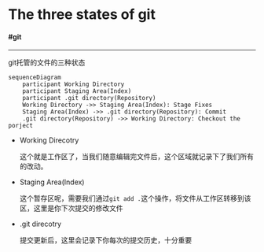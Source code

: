 # The three states of git

#### **#git**

---

git托管的文件的三种状态

```mermaid
sequenceDiagram
    participant Working Directory
    participant Staging Area(Index)
    participant .git directory(Repository)
    Working Directory ->> Staging Area(Index): Stage Fixes
    Staging Area(Index) ->> .git directory(Repository): Commit
    .git directory(Repository) ->> Working Directory: Checkout the porject
```



- Working Direcotry

  这个就是工作区了，当我们随意编辑完文件后，这个区域就记录下了我们所有的改动。

- Staging Area(Index)

  这个暂存区呢，需要我们通过`git add .`这个操作，将文件从工作区转移到该区，这里是你下次提交的修改文件

- .git direcotry

  提交更新后，这里会记录下你每次的提交历史，十分重要